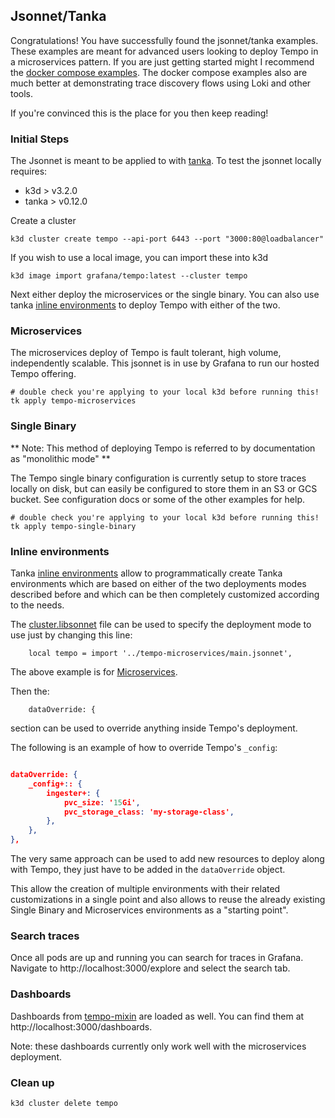 ## Jsonnet/Tanka

Congratulations!  You have successfully found the jsonnet/tanka examples.  These examples are meant for
advanced users looking to deploy Tempo in a microservices pattern.  If you are just getting started
might I recommend the [docker compose examples](../docker-compose).  The docker compose examples also are much
better at demonstrating trace discovery flows using Loki and other tools.

If you're convinced this is the place for you then keep reading!

### Initial Steps
The Jsonnet is meant to be applied to with [tanka](https://github.com/grafana/tanka).  To test the jsonnet locally requires:

- k3d > v3.2.0
- tanka > v0.12.0

Create a cluster

```console
k3d cluster create tempo --api-port 6443 --port "3000:80@loadbalancer"
```

If you wish to use a local image, you can import these into k3d

```console
k3d image import grafana/tempo:latest --cluster tempo
```

Next either deploy the microservices or the single binary. You can also use tanka [inline environments](https://tanka.dev/inline-environments) to deploy Tempo with either of the two.

### Microservices
The microservices deploy of Tempo is fault tolerant, high volume, independently scalable.  This jsonnet is in use by
Grafana to run our hosted Tempo offering.

```console
# double check you're applying to your local k3d before running this!
tk apply tempo-microservices
```

### Single Binary

** Note: This method of deploying Tempo is referred to by documentation as "monolithic mode" **

The Tempo single binary configuration is currently setup to store traces locally on disk, but can easily be configured to
store them in an S3 or GCS bucket.  See configuration docs or some of the other examples for help.

```console
# double check you're applying to your local k3d before running this!
tk apply tempo-single-binary
```

### Inline environments
Tanka [inline environments](https://tanka.dev/inline-environments) allow to programmatically create Tanka environments which are based on either of the two deployments modes described before and which can be then completely customized according to the needs.

The [cluster.libsonnet](./inline/clusters.libsonnet) file can be used to specify the deployment mode to use just by changing this line:
```
    local tempo = import '../tempo-microservices/main.jsonnet',
```
The above example is for [Microservices](#microservices).

Then the:
```
    dataOverride: {
```
section can be used to override anything inside Tempo's deployment.

The following is an example of how to override Tempo's `_config`:
```json

dataOverride: {
    _config+:: {
        ingester+: {
            pvc_size: '15Gi',
            pvc_storage_class: 'my-storage-class',
        },
    },
},
```

The very same approach can be used to add new resources to deploy along with Tempo, they just have to be added in the `dataOverride` object.

This allow the creation of multiple environments with their related customizations in a single point and also allows to reuse the already existing Single Binary and Microservices environments as a "starting point".

### Search traces

Once all pods are up and running you can search for traces in Grafana.
Navigate to http://localhost:3000/explore and select the search tab.

### Dashboards

Dashboards from [tempo-mixin](../../operations/tempo-mixin) are loaded as well.
You can find them at http://localhost:3000/dashboards.

Note: these dashboards currently only work well with the microservices deployment.

### Clean up

```console
k3d cluster delete tempo
```
